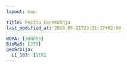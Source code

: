 ```yaml
---
layout: map

title: Pećina Ceremošnja
last_modified_at: 2018-05-21T23:31:17+02:00

WDPA: [388805]
BioRaS: [373]
geoSrbija:
  L1_183: [118]
---
```

